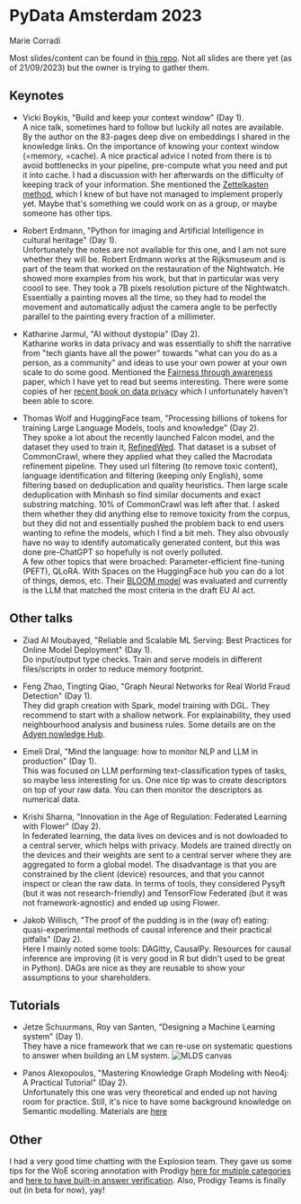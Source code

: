 # PyData Amsterdam 2023
Marie Corradi

Most slides/content can be found in [this repo](https://github.com/yorickvP/PyDataContent/tree/master/2023%20-%20Amsterdam). Not all slides are there yet (as of 21/09/2023) but the owner is trying to gather them.


## Keynotes

- Vicki Boykis, "Build and keep your context window" (Day 1).  
A nice talk, sometimes hard to follow but luckily all notes are available. By the author on the 83-pages deep dive on embeddings I shared in the knowledge links. On the importance of knowing your context window (=memory, =cache). A nice practical advice I noted from there is to avoid bottlenecks in your pipeline, pre-compute what you need and put it into cache. I had a discussion with her afterwards on the difficulty of keeping track of your information. She mentioned the [Zettelkasten method](https://zettelkasten.de/introduction/), which I knew of but have not managed to implement properly yet. Maybe that's something we could work on as a group, or maybe someone has other tips.

- Robert Erdmann, "Python for imaging and Artificial Intelligence in cultural heritage" (Day 1).  
Unfortunately the notes are not available for this one, and I am not sure whether they will be. Robert Erdmann works at the Rijksmuseum and is part of the team that worked on the restauration of the Nightwatch. He showed more examples from his work, but that in particular was very coool to see. They took a 7B pixels resolution picture of the Nightwatch. Essentially a painting moves all the time, so they had to model the movement and automatically adjust the camera angle to be perfectly parallel to the painting every fraction of a millimeter.

- Katharine Jarmul, "AI without dystopia" (Day 2).  
Katharine works in data privacy and was essentially to shift the narrative from "tech giants have all the power" towards "what can you do as a person, as a community" and ideas to use your own power at your own scale to do some good. Mentioned the [Fairness through awareness](https://arxiv.org/pdf/1104.3913.pdf) paper, which I have yet to read but seems interesting. There were some copies of her [recent book on data privacy](https://www.oreilly.com/library/view/practical-data-privacy/9781098129453/) which I unfortunately haven't been able to score.

- Thomas Wolf and HuggingFace team, "Processing billions of tokens for training Large Language Models, tools and knowledge" (Day 2).  
They spoke a lot about the recently launched Falcon model, and the dataset they used to train it, [RefinedWed](https://huggingface.co/datasets/tiiuae/falcon-refinedweb). That dataset is a subset of CommonCrawl, where they applied what they called the Macrodata refinement pipeline. They used url filtering (to remove toxic content), language identification and filtering (keeping only English), some filtering based on deduplication and quality heuristics. Then large scale deduplication with Minhash so find similar documents and exact substring matching. 10% of CommonCrawl was left after that. I asked them whether they did anything else to remove toxicity from the corpus, but they did not and essentially pushed the problem back to end users wanting to refine the models, which I find a bit meh. They also obvously have no way to identify automatically generated content, but this was done pre-ChatGPT so hopefully is not overly polluted.  
A few other topics that were broached: Parameter-efficient fine-tuning (PEFT), QLoRA. With Spaces on the HuggingFace hub you can do a lot of things, demos, etc. Their [BLOOM model](https://bigscience.huggingface.co/blog/bloom) was evaluated and currently is the LLM that matched the most criteria in the draft EU AI act.

## Other talks

- Ziad Al Moubayed, "Reliable and Scalable ML Serving: Best Practices for Online Model Deployment" (Day 1).  
Do input/output type checks. Train and serve models in different files/scripts in order to reduce memory footprint.

- Feng Zhao, Tingting Qiao, "Graph Neural Networks for Real World Fraud Detection" (Day 1).  
They did graph creation with Spark, model training with DGL. They recommend to start with a shallow network. For explainability, they used neighbourhood analysis and business rules. Some details are on the [Adyen nowledge Hub](https://www.adyen.com/knowledge-hub/combating-marketplace-seller-fraud-with-graph-neural-networks).

- Emeli Dral, "Mind the language: how to monitor NLP and LLM in production" (Day 1).  
This was focused on LLM performing text-classification types of tasks, so maybe less interesting for us. One nice tip was to create descriptors on top of your raw data. You can then monitor the descriptors as numerical data.

- Krishi Sharna, "Innovation in the Age of Regulation: Federated Learning with Flower" (Day 2).  
In federated learning, the data lives on devices and is not dowloaded to a central server, which helps with privacy. Models are trained directly on the devices and their weights are sent to a central server where they are aggregated to form a global model. The disadvantage is that you are constrained by the client (device) resources, and that you cannot inspect or clean the raw data. In terms of tools, they considered Pysyft (but it was not research-friendly) and TensorFlow Federated (but it was not framework-agnostic) and ended up using Flower.

- Jakob Willisch, "The proof of the pudding is in the (way of) eating: quasi-experimental methods of causal inference and their practical pitfalls" (Day 2).  
Here I mainly noted some tools: DAGitty, CausalPy. Resources for causal inference are improving (it is very good in R but didn't used to be great in Python). DAGs are nice as they are reusable to show your assumptions to your shareholders.

## Tutorials

- Jetze Schuurmans, Roy van Santen, "Designing a Machine Learning system" (Day 1).  
They have a nice framework that we can re-use on systematic questions to answer when building an LM system.
![MLDS canvas](./mlsd.jpg)

- Panos Alexopoulos, "Mastering Knowledge Graph Modeling with Neo4j: A Practical Tutorial" (Day 2).  
Unfortunately this one was very theoretical and ended up not having room for practice. Still, it's nice to have some background knowledge on Semantic modelling. Materials are [here](https://drive.google.com/drive/folders/15ehGB9wK1T55-4qS9z6ko9TBWWXLwLFf)

## Other

I had a very good time chatting with the Explosion team. They gave us some tips for the WoE scoring annotation with Prodigy [here for mutiple categories](https://support.prodi.gy/t/creating-custom-labels-review-recipe-to-remove-noise-from-the-dataset/5863/4?u=ryanwesslen) and [here to have built-in answer verification](https://prodi.gy/docs/custom-recipes#validate_answer). Also, Prodigy Teams is finally out (in beta for now), yay!
